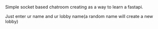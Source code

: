 Simple socket based chatroom creating as a way to learn a fastapi.

Just enter ur name and ur lobby name(a random name will create a new lobby)
